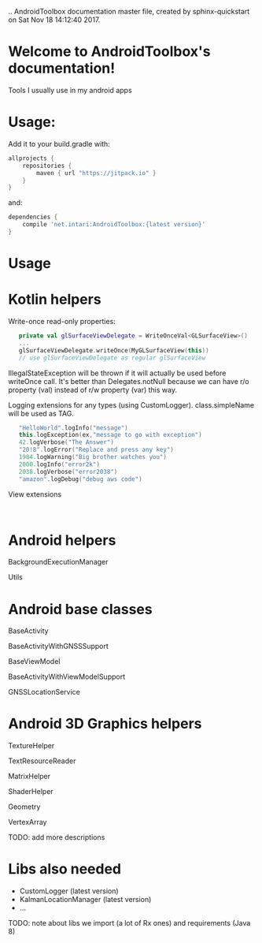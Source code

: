 .. AndroidToolbox documentation master file, created by
   sphinx-quickstart on Sat Nov 18 14:12:40 2017.
 
Welcome to AndroidToolbox's documentation!
==========================================

Tools I usually use in my android apps

Usage:
====

Add it to your build.gradle with:
```gradle
allprojects {
    repositories {
        maven { url "https://jitpack.io" }
    }
}
```
and:

```gradle
dependencies {
    compile 'net.intari:AndroidToolbox:{latest version}'
}
```


Usage
====

Kotlin helpers
===

Write-once read-only properties:
```kotlin
   private val glSurfaceViewDelegate = WriteOnceVal<GLSurfaceView>()
   ...
   glSurfaceViewDelegate.writeOnce(MyGLSurfaceView(this))
   // use glSurfaceViewDelegate as regular glSurfaceView      
```
IllegalStateException will be thrown if it will actually be used before writeOnce call.
It's better than Delegates.notNull because we can have r/o property (val) instead of r/w property (var) this way.


Logging extensions for any types (using CustomLogger). class.simpleName will be used as TAG.
```kotlin
   "HelloWorld".logInfo("message")
   this.logException(ex,"message to go with exception")
   42.logVerbose("The Answer")
   "20!8".logError("Replace and press any key")
   1984.logWarning("Big brother watches you")
   2000.logInfo("error2k")
   2038.logVerbose("error2038")
   "amazon".logDebug("debug aws code")
```

View extensions
```kotlin
  
```

Android helpers 
===
BackgroundExecutionManager

Utils

Android base classes
===
BaseActivity

BaseActivityWithGNSSSupport

BaseViewModel

BaseActivityWithViewModelSupport

GNSSLocationService


Android 3D Graphics helpers
====
TextureHelper

TextResourceReader

MatrixHelper

ShaderHelper

Geometry

VertexArray

TODO: add more descriptions

Libs also needed
===
* CustomLogger (latest version)
* KalmanLocationManager (latest version)
* ...

TODO: note about libs we import (a lot of Rx ones) and requirements (Java 8) 
